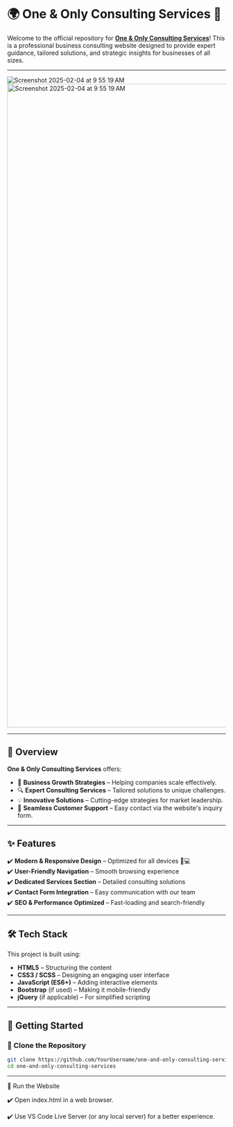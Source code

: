 # 🌍 One & Only Consulting Services 🚀

Welcome to the official repository for **[One & Only Consulting Services](http://oneandonlyconsultingservices.com)**! This is a professional business consulting website designed to provide expert guidance, tailored solutions, and strategic insights for businesses of all sizes. 

---
<img alt="Screenshot 2025-02-04 at 9 55 19 AM" src="https://github.com/user-attachments/assets/ee0e03c4-01f4-4847-812a-45a302b76f69" />


<img width="1484" alt="Screenshot 2025-02-04 at 9 55 19 AM" src="https://github.com/user-attachments/assets/e55c06d6-0a08-4c31-9f51-d23e490b9252" />

---

## 📖 Overview 

**One & Only Consulting Services** offers:  
- 🏅 **Business Growth Strategies** – Helping companies scale effectively.  
- 🔍 **Expert Consulting Services** – Tailored solutions to unique challenges.  
- 💡 **Innovative Solutions** – Cutting-edge strategies for market leadership.  
- 🤝 **Seamless Customer Support** – Easy contact via the website's inquiry form.  

---

## ✨ Features

✔️ **Modern & Responsive Design** – Optimized for all devices 📱💻  
✔️ **User-Friendly Navigation** – Smooth browsing experience  
✔️ **Dedicated Services Section** – Detailed consulting solutions  
✔️ **Contact Form Integration** – Easy communication with our team  
✔️ **SEO & Performance Optimized** – Fast-loading and search-friendly  

---

## 🛠️ Tech Stack

This project is built using:  
- **HTML5** – Structuring the content  
- **CSS3 / SCSS** – Designing an engaging user interface  
- **JavaScript (ES6+)** – Adding interactive elements  
- **Bootstrap** (if used) – Making it mobile-friendly  
- **jQuery** (if applicable) – For simplified scripting  

---

## 🚀 Getting Started

### 🔹 Clone the Repository
```bash
git clone https://github.com/YourUsername/one-and-only-consulting-services.git
cd one-and-only-consulting-services
```

---

🔹 Run the Website

✔️  Open index.html in a web browser.

✔️  Use VS Code Live Server (or any local server) for a better experience.
